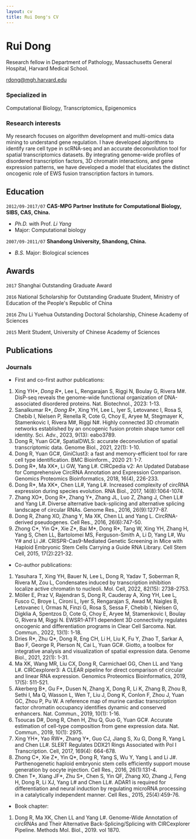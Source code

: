 ```yaml
---
layout: cv
title: Rui Dong's CV
---
```

# Rui Dong
Research fellow in Department of Pathology, Massachusetts General Hospital, Harvard Medical School.

<div id="webaddress">
<a href="rdong@mgh.harvard.edu">rdong@mgh.harvard.edu</a>
</div>


### Specialized in

Computational Biology, Transcriptomics, Epigenomics


### Research interests

My research focuses on algorithm development and multi-omics data mining to understand gene regulation. I have developed algorithms to identify rare cell type in scRNA-seq and an accurate deconvolution tool for spatial transcriptomics datasets. By integrating genome-wide profiles of disordered transcription factors, 3D chromatin interactions, and gene expression patterns, we have developed a model that elucidates the distinct oncogenic role of EWS fusion transcription factors in tumors.

## Education

`2012/09-2017/07`
__CAS-MPG Partner Institute for Computational Biology, SIBS, CAS, China.__

- *Ph.D.* with Prof. *Li Yang*
- Major: Computational biology

`2007/09-2011/07`
__Shandong University, Shandong, China.__

- *B.S.* Major: Biological sciences



## Awards

`2017` Shanghai Outstanding Graduate Award

`2016` National Scholarship for Outstanding Graduate Student, Ministry of Education of the People's Republic of China

`2016` Zhu Li Yuehua Outstanding Doctoral Scholarship, Chinese Academy of Sciences

`2015` Merit Student, University of Chinese Academy of Sciences


## Publications

<!-- A list is also available [online](https://scholar.google.com/citations?user=wcQO0GAAAAAJ&hl=zh-CN) -->

### Journals

- First and co-first author publications:
1.	Xing YH\*, *Dong R\**, Lee L, Rengarajan S, Riggi N, Boulay G, Rivera M#. DisP-seq reveals the genome-wide functional organization of DNA-associated disordered proteins. Nat. Biotechnol., 2023: 1-13.
2.	Sanalkumar R\*, *Dong R\**, Xing YH, Lee L, Iyer S, Letovanec I, Rosa S, Chebib I, Nielsen P, Renella R, Cote G, Choy E, Aryee M, Stegmayer K, Stamenkovic I, Rivera M#, Riggi N#. Highly connected 3D chromatin networks established by an oncogenic fusion protein shape tumor cell identity. Sci. Adv., 2023, 9(13): eabo3789.
3.	Dong R, Yuan GC#, SpatialDWLS: accurate deconvolution of spatial transcriptomic data. Genome Biol., 2021, 22(1): 1-10.
4.	Dong R, Yuan GC#, GiniClust3: a fast and memory-efficient tool for rare cell type identification. BMC Bioinform., 2020 21: 1-7.
5.	Dong R\*, Ma XK\*, Li GW, Yang L#. CIRCpedia v2: An Updated Database for Comprehensive CircRNA Annotation and Expression Comparison. Genomics Proteomics Bioinformatics, 2018, 16(4), 226-233.
6.	Dong R\*, Ma XK\*, Chen LL#, Yang L#. Increased complexity of circRNA expression during species evolution. RNA Biol., 2017, 14(8):1064-1074.
7.	Zhang XO\*, Dong R\*, Zhang Y\*, Zhang JL, Luo Z, Zhang J, Chen LL# and Yang L#. Diverse alternative back-splicing and alternative splicing landscape of circular RNAs. Genome Res., 2016, 26(9):1277-87.
8.	Dong R, Zhang XO, Zhang Y, Ma XK, Chen LL and Yang L. CircRNA-derived pseudogenes. Cell Res., 2016, 26(6):747-50.
9.	Zhong C\*, Yin Q\*, Xie Z\*, Bai M\*, Dong R\*, Tang W, Xing YH, Zhang H, Yang S, Chen LL, Bartolomei MS, Ferguson-Smith A, Li D, Yang L#, Wu Y# and Li J#. CRISPR-Cas9-Mediated Genetic Screening in Mice with Haploid Embryonic Stem Cells Carrying a Guide RNA Library. Cell Stem Cell, 2015, 17(2):221-32.
- Co-author publications:
1.	Yasuhara T, Xing YH, Bauer N, Lee L, Dong R, Yadav T, Soberman R, Rivera M, Zou L, Condensates induced by transcription inhibition localize active chromatin to nucleoli. Mol. Cell, 2022, 82(15): 2738-2753.
2.	Möller E, Praz V, Rajendran S, Dong R, Cauderay A, Xing YH, Lee L, Fusco C, Broye L, Cironi L, Iyer S, Rengarajan S, Awad M, Naigles B, Letovanec I, Ormas N, Finzi G, Rosa S, Sessa F, Chebib I, Nielsen G, Digklia A, Spentzos D, Cote G, Choy E, Aryee M, Stamenkovic I, Boulay G, Rivera M, Riggi N. EWSR1-ATF1 dependent 3D connectivity regulates oncogenic and differentiation programs in Clear Cell Sarcoma. Nat. Commun., 2022, 13(1): 1-18.
3.	Dries R\*, Zhu Q\*, Dong R, Eng CH, Li H, Liu K, Fu Y, Zhao T, Sarkar A, Bao F, George R, Pierson N, Cai L, Yuan GC#. Giotto, a toolbox for integrative analysis and visualization of spatial expression data. Genome Biol., 2021, 22(1): 1-31.
4.	Ma XK, Wang MR, Liu CX, Dong R, Carmichael GG, Chen LL and Yang L#. CIRCexplorer3: A CLEAR pipeline for direct comparison of circular and linear RNA expression. Genomics Proteomics Bioinformatics, 2019, 17(5): 511-521.
5.	Akerberg B\*, Gu F\*, Dusen N, Zhang X, Dong R, Li K, Zhang B, Zhou B, Sethi I, Ma Q, Wasson L, Wen T, Liu J, Dong K, Conlon F, Zhou J, Yuan GC, Zhou P, Pu W. A reference map of murine cardiac transcription factor chromatin occupancy identifies dynamic and conserved enhancers. Nat. Commun., 2019, 10(1): 1-16.
6.	Tsoucas D#, Dong R, Chen H, Zhu Q, Guo G, Yuan GC#. Accurate estimation of cell-type composition from gene expression data. Nat. Commun., 2019, 10(1): 2975.
7.	Xing YH\*, Yao RW\*, Zhang Y\*, Guo CJ, Jiang S, Xu G, Dong R, Yang L and Chen LL#. SLERT Regulates DDX21 Rings Associated with Pol I Transcription. Cell, 2017, 169(4): 664-678.
8.	Zhong C\*, Xie Z\*, Yin Q\*, Dong R, Yang S, Wu Y, Yang L and Li J#. Parthenogenetic haploid embryonic stem cells efficiently support mouse generation by oocyte injection. Cell Res., 2016, 26(1):131-4.
9.	Chen T\*, Xiang JF\*, Zhu S\*, Chen S, Yin QF, Zhang XO, Zhang J, Feng H, Dong R, Li XJ, Yang L# and Chen LL#. ADAR1 is required for differentiation and neural induction by regulating microRNA processing in a catalytically independent manner. Cell Res., 2015, 25(4):459-76.

- Book chapter:
1.	Dong R, Ma XK, Chen LL and Yang L#. Genome-Wide Annotation of circRNAs and Their Alternative Back-Splicing/Splicing with CIRCexplorer Pipeline. Methods Mol. Biol., 2019. vol 1870. 

<!-- ### Footer

Last updated: Aug 24 2023 -->
